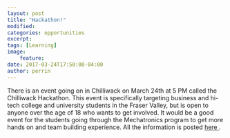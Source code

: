 ```yaml
---
layout: post
title: "Hackathon!"
modified:
categories: opportunities
excerpt:
tags: [Learning]
image: 
    feature: 
date: 2017-03-24T17:50:00-04:00
author: perrin
---
```



There is an event going on in Chilliwack on March 24th at 5 PM called the Chilliwack Hackathon. This event is specifically targeting business and hi-tech college and university students in the Fraser Valley, but is open to anyone over the age of 18 who wants to get involved. It would be a good event for the students going through the Mechatronics program to get more hands on and team building experience. All the information is posted <a href="http://chilliwack.tech/Hackathon">here </a>.
